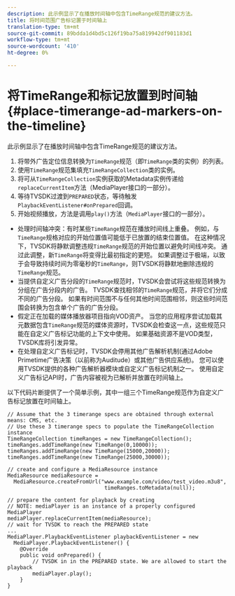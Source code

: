 ```yaml
---
description: 此示例显示了在播放时间轴中包含TimeRange规范的建议方法。
title: 将时间范围广告标记置于时间轴上
translation-type: tm+mt
source-git-commit: 89bdda1d4bd5c126f19ba75a819942df901183d1
workflow-type: tm+mt
source-wordcount: '410'
ht-degree: 0%

---
```



# 将TimeRange和标记放置到时间轴{#place-timerange-ad-markers-on-the-timeline}

此示例显示了在播放时间轴中包含TimeRange规范的建议方法。

1. 将带外广告定位信息转换为`TimeRange`规范（即`TimeRange`类的实例）的列表。
1. 使用`TimeRange`规范集填充`TimeRangeCollection`类的实例。
1. 将可从`TimeRangeCollection`实例获取的Metadata实例传递给`replaceCurrentItem`方法（MediaPlayer接口的一部分）。
1. 等待TVSDK过渡到`PREPARED`状态，等待触发`PlaybackEventListener#onPrepared`回调。
1. 开始视频播放，方法是调用`play()`方法（`MediaPlayer`接口的一部分）。

* 处理时间轴冲突：有时某些`TimeRange`规范在播放时间线上重叠。 例如，与`TimeRange`规格对应的开始位置值可能低于已放置的结束位置值。 在这种情况下，TVSDK将静默调整违规`TimeRange`规范的开始位置以避免时间线冲突。 通过此调整，新`TimeRange`将变得比最初指定的更短。 如果调整过于极端，以致于会导致持续时间为零毫秒的`TimeRange`，则TVSDK将静默地删除违规的`TimeRange`规范。
* 当提供自定义广告分段的`TimeRange`规范时，TVSDK会尝试将这些规范转换为分组在广告分段内的广告。 TVSDK查找相邻的`TimeRange`规范，并将它们分成不同的广告分段。 如果有时间范围不与任何其他时间范围相邻，则这些时间范围会转换为包含单个广告的广告分段。
* 假定正在加载的媒体播放器项目指向VOD资产。 当您的应用程序尝试加载其元数据包含`TimeRange`规范的媒体资源时，TVSDK会检查这一点，这些规范只能在自定义广告标记功能的上下文中使用。 如果基础资源不是VOD类型，TVSDK库将引发异常。
* 在处理自定义广告标记时，TVSDK会停用其他广告解析机制(通过Adobe Primetime广告决策（以前称为Auditude）或其他广告供应系统)。 您可以使用TVSDK提供的各种广告解析器模块或自定义广告标记机制之一。 使用自定义广告标记API时，广告内容被视为已解析并放置在时间轴上。

以下代码片断提供了一个简单示例，其中一组三个TimeRange规范作为自定义广告标记放置在时间轴上。

```java>
// Assume that the 3 timerange specs are obtained through external means: CMS, etc. 
// Use these 3 timerange specs to populate the TimeRangeCollection instance 
TimeRangeCollection timeRanges = new TimeRangeCollection();  
timeRanges.addTimeRange(new TimeRange(0,10000)); 
timeRanges.addTimeRange(new TimeRange(15000,20000)); 
timeRanges.addTimeRange(new TimeRange(25000,30000)); 
 
// create and configure a MediaResource instance 
MediaResource mediaResource =  
  MediaResource.createFromUrl("www.example.com/video/test_video.m3u8",  
                               timeRanges.toMetadata(null)); 
 
// prepare the content for playback by creating 
// NOTE: mediaPlayer is an instance of a properly configured MediaPlayer  
mediaPlayer.replaceCurrentItem(mediaResource); 
// wait for TVSDK to reach the PREPARED state 
... 
MediaPlayer.PlaybackEventListener playbackEventListener = new 
  MediaPlayer.PlaybackEventListener() { 
    @Override 
    public void onPrepared() { 
        // TVSDK in in the PREPARED state. We are allowed to start the playback  
        mediaPlayer.play(); 
    } 
} 
```
